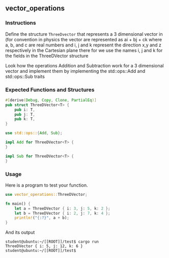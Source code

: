 ## vector_operations

### Instructions

Define the structure `ThreeDvector` that represents a 3 dimensional vector in (for convention in physics the vector are represented as ai + bj + ck where a, b, and c are real numbers and i, j and k represent the direction x,y and z respectively in the Cartesian plane there for we use the names i, j and k for the fields in the ThreeDVector structure

Look how the operations Addition and Subtraction work for a 3 dimensional vector and implement them by implementing the std::ops::Add and std::ops::Sub traits

### Expected Functions and Structures

```rust
#[derive(Debug, Copy, Clone, PartialEq)]
pub struct ThreeDVector<T> {
	pub i: T,
	pub j: T,
	pub k: T,
}

use std::ops::{Add, Sub};

impl Add for ThreeDVector<T> {
}

impl Sub for ThreeDVector<T> {
}
```

### Usage

Here is a program to test your function.

```rust
use vector_operations::ThreeDVector;

fn main() {
	let a = ThreeDVector { i: 3, j: 5, k: 2 };
	let b = ThreeDVector { i: 2, j: 7, k: 4 };
	println!("{:?}", a + b);
}
```

And its output

```console
student@ubuntu:~/[[ROOT]]/test$ cargo run
ThreeDVector { i: 5, j: 12, k: 6 }
student@ubuntu:~/[[ROOT]]/test$
```
